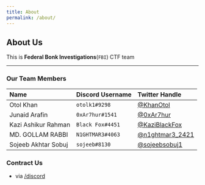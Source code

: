 ```yaml
---
title: About
permalink: /about/
---
```


## About Us

This is **Federal Bonk Investigations**(`FBI`) CTF team

* * *

### Our Team Members

| Name         | Discord Username         | Twitter Handle |
|:-------------|:------------------|:------|
| Otol Khan | `otolk1#9298` | [@KhanOtol](https://twitter.com/KhanOtol) |
| Junaid Arafin | `0xAr7hur#1541` | [@0xAr7hur](https://twitter.com/0xAr7hur) |
| Kazi Ashikur Rahman | `Black Fox#4451` | [@KaziBlackFox](https://twitter.com/KaziBlackFox) |
| MD. GOLLAM RABBI | `N1GHTMAR3#4063` | [@n1ghtmar3_2421](https://twitter.com/n1ghtmar3_2421) |
| Sojeeb Akhtar Sobuj | `sojeeb#8130` | [@sojeebsobuj1](https://twitter.com/sojeebsobuj1) |

### Contract Us

- via [/discord](/discord)
<br><br>

